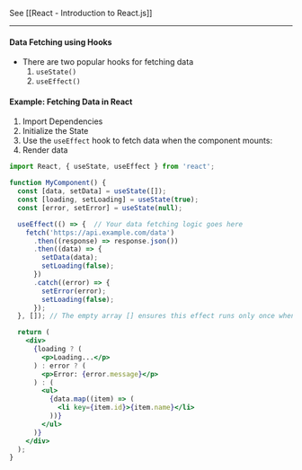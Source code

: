 See [[React - Introduction to React.js]]

---

#### Data Fetching using Hooks
* There are two popular hooks for fetching data 
	1) `useState()`
	2) `useEffect()`

#### Example: Fetching Data in React
1)  Import Dependencies
2) Initialize the State
3) Use the `useEffect` hook to fetch data when the component mounts:
4) Render data
```jsx
import React, { useState, useEffect } from 'react';

function MyComponent() {  
  const [data, setData] = useState([]);  
  const [loading, setLoading] = useState(true);  
  const [error, setError] = useState(null);

  useEffect(() => {  // Your data fetching logic goes here  
    fetch('https://api.example.com/data')  
      .then((response) => response.json())  
      .then((data) => {  
        setData(data);  
        setLoading(false);  
      })
      .catch((error) => {  
        setError(error);  
        setLoading(false);  
      });  
  }, []); // The empty array [] ensures this effect runs only once when the component mounts

  return (  
    <div> 
      {loading ? (
        <p>Loading...</p>
      ) : error ? (
        <p>Error: {error.message}</p>  
      ) : (  
        <ul>  
          {data.map((item) => (  
            <li key={item.id}>{item.name}</li>  
          ))}  
        </ul>  
      )}  
    </div>  
  );  
}
```
```